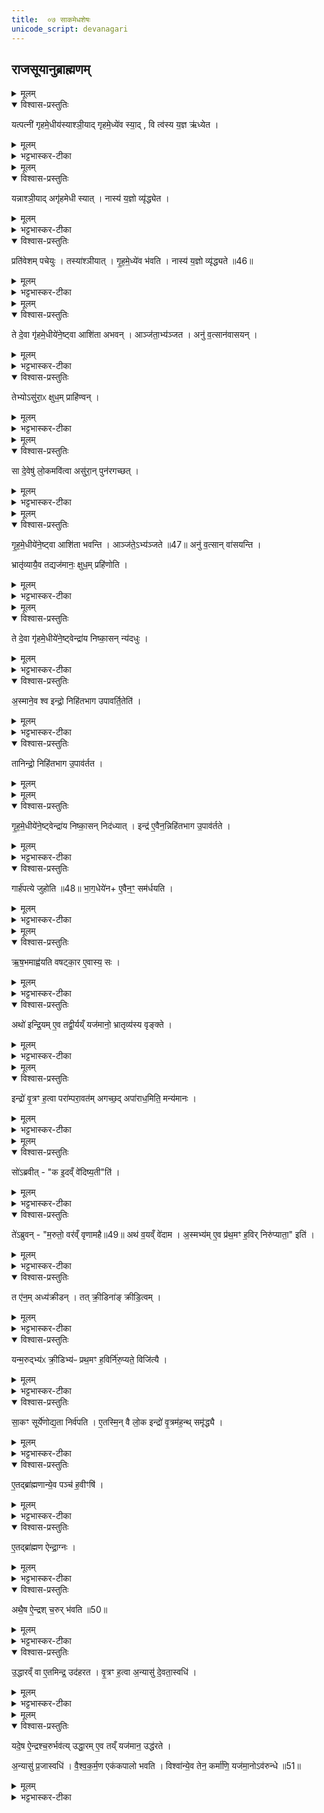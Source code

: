 ```yaml
---
title:  ०७ साकमेधशेषः
unicode_script: devanagari
---
```




## राजसूयानुब्राह्मणम्‌

<details><summary>मूलम्</summary>

यत्पत्नी॑ गृहमे॒धीय॑स्याश्ञी॒यात् ।
गृ॒ह॒मे॒ध्ये॑व स्या॑त् ।
वि त्व॑स्य य॒ज्ञ ऋ॑ध्येत ।
</details>

<details open><summary>विश्वास-प्रस्तुतिः</summary>

यत्पत्नी॑ गृहमे॒धीय॑स्याश्ञी॒याद् गृहमे॒ध्ये॑व स्या॒द् ,
वि त्व॑स्य य॒ज्ञ ऋ॑ध्येत ।
</details>

<details><summary>मूलम्</summary>

यत्पत्नी॑ गृहमे॒धीय॑स्याश्ञी॒याद् गृहमे॒ध्ये॑व स्या॒द् ,
वि त्व॑स्य य॒ज्ञ ऋ॑ध्येत ।
</details>

<details><summary>भट्टभास्कर-टीका</summary>

1 यत्पत्नीत्यादि ॥ गृहमेधीयस्य पत्न्या अशने यजमानो गृहमेधी भवत्येव, किन्तु अस्य यज्ञो व्यृद्ध्येत ऋद्धिहीनस्स्यात् ।
</details>


<details><summary>मूलम्</summary>

यन्नाश्ञी॒यात् ।
अगृ॑हमेधी स्यात् ।
</details>

<details open><summary>विश्वास-प्रस्तुतिः</summary>

यन्नाश्ञी॒याद् अगृ॑हमेधी स्यात् ।
नास्य॑ य॒ज्ञो व्यृ॑द्ध्येत ।
</details>

<details><summary>मूलम्</summary>

यन्नाश्ञी॒याद् अगृ॑हमेधी स्यात् ।
नास्य॑ य॒ज्ञो व्यृ॑द्ध्येत ।
</details>

<details><summary>भट्टभास्कर-टीका</summary>

अथ, यदिपत्नीनाश्नीयात् अगृहमेधीस्यात्गृहमेधीयजमानोनस्यात् । नित्ययोगेमतुप्, ततोनञ्समासः । यज्ञव्यृद्धिस्तुनभवत्येव ।
</details>

<details open><summary>विश्वास-प्रस्तुतिः</summary>

प्रति॑वेशम् पचेयुः ।
तस्या॑श्ञीयात् ।
गृ॒ह॒मे॒ध्ये॑व भ॑वति ।
नास्य॑ य॒ज्ञो व्यृ॑द्ध्यते ॥46॥
</details>

<details><summary>मूलम्</summary>

प्रति॑वेशम् पचेयुः ।
तस्या॑श्ञीयात् ।
गृ॒ह॒मे॒ध्ये॑व भ॑वति ।
नास्य॑ य॒ज्ञो व्यृ॑द्ध्यते ॥46॥
</details>

<details><summary>भट्टभास्कर-टीका</summary>

तस्माद्दोषद्वयनिवृत्तयेप्रतिवेशं पचेयुः तत्संयुक्तं  पाकान्तरं  सर्वात्थं कुर्युः । गतमन्यत् ॥
</details>


<details><summary>मूलम्</summary>

ते दे॒वा गृ॑हमे॒धीये॑ने॒ष्ट्वा ।
आशि॑ता अभवन् ।
</details>

<details open><summary>विश्वास-प्रस्तुतिः</summary>

ते दे॒वा गृ॑हमे॒धीये॑ने॒ष्ट्वा आशि॑ता अभवन् ।
आञ्ज॑ता॒भ्य॑ञ्जत ।
अनु॑ व॒त्सान॑वासयन् ।
</details>

<details><summary>मूलम्</summary>

ते दे॒वा गृ॑हमे॒धीये॑ने॒ष्ट्वा आशि॑ता अभवन् ।
आञ्ज॑ता॒भ्य॑ञ्जत ।
अनु॑ व॒त्सान॑वासयन् ।
</details>

<details><summary>भट्टभास्कर-टीका</summary>

2 तेदेवा इत्यादि  ॥ गृहमेधीयेनेष्ट्वा अञ्जनाभ्यञ्जनेकृत्वा अनन्तरं तत्र  वत्सानन्ववासयन्नित्येके । मातृभिस्सहवत्सान्वासयन्तीत्यन्ये । 'तृतीयार्थे' इत्यहोकर्मप्रवचनयित्वम् ।
</details>

<details open><summary>विश्वास-प्रस्तुतिः</summary>

तेभ्योऽसु॑रा॒ᳵ क्षुध॒म् प्राहि॑ण्वन् ।
</details>

<details><summary>मूलम्</summary>

तेभ्योऽसु॑रा॒ᳵ क्षुध॒म् प्राहि॑ण्वन् ।
</details>

<details><summary>भट्टभास्कर-टीका</summary>

तेभ्य इत्यादि  । अत्रान्तरे असुरादेवेभ्यः क्षुधं प्राहिण्वन्प्रेषितवन्तः ।
</details>


<details><summary>मूलम्</summary>

सा दे॒वेषु॑ लो॒कमवि॑त्वा ।
असु॑रा॒न्पुन॑रगच्छत् ।
</details>

<details open><summary>विश्वास-प्रस्तुतिः</summary>

सा दे॒वेषु॑ लो॒कमवि॑त्वा असु॑रा॒न् पुन॑रगच्छत् ।
</details>

<details><summary>मूलम्</summary>

सा दे॒वेषु॑ लो॒कमवि॑त्वा असु॑रा॒न् पुन॑रगच्छत् ।
</details>

<details><summary>भट्टभास्कर-टीका</summary>

साक्षुत्देवेषु लोकं  अवकाशं  अवित्वा अलब्ध्वापनरपि असुरानेव अगच्छत्गृहमेधीयानुभावेन ।
</details>


<details><summary>मूलम्</summary>

गृ॒ह॒मे॒धीये॑ने॒ष्ट्वा ।
आशि॑ता भवन्ति ।
</details>

<details open><summary>विश्वास-प्रस्तुतिः</summary>

गृ॒ह॒मे॒धीये॑ने॒ष्ट्वा आशि॑ता भवन्ति ।
आञ्ज॑ते॒ऽभ्य॑ञ्जते ॥47॥
अनु॑ व॒त्सान् वा॑सयन्ति ।

भ्रातृ॑व्यायै॒व तद्यज॑मानः॒ क्षुध॒म् प्रहि॑णोति ।
</details>

<details><summary>मूलम्</summary>

गृ॒ह॒मे॒धीये॑ने॒ष्ट्वा आशि॑ता भवन्ति ।
आञ्ज॑ते॒ऽभ्य॑ञ्जते ॥47॥
अनु॑ व॒त्सान् वा॑सयन्ति ।

भ्रातृ॑व्यायै॒व तद्यज॑मानः॒ क्षुध॒म् प्रहि॑णोति ।
</details>

<details><summary>भट्टभास्कर-टीका</summary>

तस्माद्गृहमेधीयेनेत्यादिविधिः ।  एवमनेन कर्मणा भ्रातृव्यायैव यजमानेन क्षुत्प्रहिताभवति॥
</details>


<details><summary>मूलम्</summary>

ते दे॒वा गृ॑हमे॒धीये॑ने॒ष्ट्वा  ।
इन्द्रा॑य निष्का॒सन्न्य॑दधुः ।
</details>

<details open><summary>विश्वास-प्रस्तुतिः</summary>

ते दे॒वा गृ॑हमे॒धीये॑ने॒ष्ट्वेन्द्रा॑य निष्का॒सन् न्य॑दधुः ।
</details>

<details><summary>मूलम्</summary>

ते दे॒वा गृ॑हमे॒धीये॑ने॒ष्ट्वेन्द्रा॑य निष्का॒सन् न्य॑दधुः ।
</details>

<details><summary>भट्टभास्कर-टीका</summary>

3 तेदेवा इत्यादि  ॥ निष्कासं  पचनस्थालीलग्नं  क्षामकार्षं  तमुद्धृत्यइन्द्रायन्यदधुः ।
</details>

<details open><summary>विश्वास-प्रस्तुतिः</summary>

अ॒स्माने॒व श्व इन्द्रो॒ निहि॑तभाग उपावर्ति॒तेति॑ ।
</details>

<details><summary>मूलम्</summary>

अ॒स्माने॒व श्व इन्द्रो॒ निहि॑तभाग उपावर्ति॒तेति॑ ।
</details>

<details><summary>भट्टभास्कर-टीका</summary>

केनाभिप्रायेणेत्याह- निहितभागत्वात् अस्मानैव श्व इन्द्र उपावर्तिता अवश्यमेवश्वआगन्ताईति । अनेनाभिप्रायेण निष्कासं  इन्द्रार्थं  न्यदधुः ।
</details>

<details open><summary>विश्वास-प्रस्तुतिः</summary>

तानिन्द्रो॒ निहि॑तभाग उ॒पाव॑र्तत ।
</details>

<details><summary>मूलम्</summary>

तानिन्द्रो॒ निहि॑तभाग उ॒पाव॑र्तत ।
</details>


<details><summary>मूलम्</summary>

गृ॒ह॒मे॒धीये॑ने॒ष्ट्वा ।
इन्द्रा॑य निष्का॒सन्निद॑ध्यात् ।
</details>

<details open><summary>विश्वास-प्रस्तुतिः</summary>

गृ॒ह॒मे॒धीये॑ने॒ष्ट्वेन्द्रा॑य निष्का॒सन् निद॑ध्यात् ।
इन्द्र॑ ए॒वैन॒न्निहि॑तभाग उ॒पाव॑र्तते ।
</details>

<details><summary>मूलम्</summary>

गृ॒ह॒मे॒धीये॑ने॒ष्ट्वेन्द्रा॑य निष्का॒सन् निद॑ध्यात् ।
इन्द्र॑ ए॒वैन॒न्निहि॑तभाग उ॒पाव॑र्तते ।
</details>

<details><summary>भट्टभास्कर-टीका</summary>

इन्द्रोपि निहितभागत्वादेव उत्तरेद्युः उपावर्तत । तस्मात्  - गृहमेधीयेनेत्यादिविधिः ॥
</details>

<details open><summary>विश्वास-प्रस्तुतिः</summary>

गार्ह॑पत्ये जुहोति ॥48॥
भा॒ग॒धेये॑न+ ए॒वैन॒ꣳ॒ सम॑र्धयति ।
</details>

<details><summary>मूलम्</summary>

गार्ह॑पत्ये जुहोति ॥48॥
भा॒ग॒धेये॑न+ ए॒वैन॒ꣳ॒ सम॑र्धयति ।
</details>

<details><summary>भट्टभास्कर-टीका</summary>

4 गार्हपत्येजुहोतिनिष्कासम् ।
</details>


<details><summary>मूलम्</summary>

ऋ॒ष॒भमाह्व॑यति ।
व॒ष॒ट्का॒र ए॒वास्य॒ सः ।
</details>

<details open><summary>विश्वास-प्रस्तुतिः</summary>

ऋ॒ष॒भमाह्व॑यति वषट्का॒र ए॒वास्य॒ सः ।
</details>

<details><summary>मूलम्</summary>

ऋ॒ष॒भमाह्व॑यति वषट्का॒र ए॒वास्य॒ सः ।
</details>

<details><summary>भट्टभास्कर-टीका</summary>

ऋषभमित्यादि ॥ 'ऋषभ एहि' इति । अथ आहूतस्य अस्य स एवास्यहोमस्य वषट्कारः ।

तस्मात्  तस्मिन्नुदिते जुहोतीति गम्यते ।
</details>

<details open><summary>विश्वास-प्रस्तुतिः</summary>

अथो॑ इन्द्रि॒यम् ए॒व तद्वी॒र्यय्ँ यज॑मानो॒ भ्रातृव्य॑स्य वृङ्क्ते ।
</details>

<details><summary>मूलम्</summary>

अथो॑ इन्द्रि॒यम् ए॒व तद्वी॒र्यय्ँ यज॑मानो॒ भ्रातृव्य॑स्य वृङ्क्ते ।
</details>

<details><summary>भट्टभास्कर-टीका</summary>

अथो अपिच भ्रातृव्यस्यइन्द्रियं  वीर्यं  च यजमानो वृङ्क्ते वर्जयति । इन्द्रवीर्यवृषभरवाश्रयात् ॥
</details>


<details><summary>मूलम्</summary>

इन्द्रो॑ वृ॒त्रꣳ ह॒त्वा ।
परा॑म्परा॒वत॑मगच्छत् ।
अपा॑राध॒मिति॒ मन्य॑मानः ।
</details>

<details open><summary>विश्वास-प्रस्तुतिः</summary>

इन्द्रो॑ वृ॒त्रꣳ ह॒त्वा  परा॑म्परा॒वत॑म् अगच्छ॒द् अपा॑राध॒मिति॒ मन्य॑मानः ।
</details>

<details><summary>मूलम्</summary>

इन्द्रो॑ वृ॒त्रꣳ ह॒त्वा  परा॑म्परा॒वत॑म् अगच्छ॒द् अपा॑राध॒मिति॒ मन्य॑मानः ।
</details>

<details><summary>भट्टभास्कर-टीका</summary>

5 इन्द्रोवृत्रमित्यादि ॥ परां  परावतं  परागतं  दूरतरं  देशं  अगच्छत्अपारधमहं  वाया इति अपाराधमिति मन्यमानः पुनरपि वृत्रभयात्दूरतरं  गतइति ।
</details>


<details><summary>मूलम्</summary>

सो॑ऽब्रवीत् ।
क इ॒दव्ँवे॑दिष्य॒तीति॑।
</details>

<details open><summary>विश्वास-प्रस्तुतिः</summary>

सो॑ऽब्रवीत्  - "क इ॒दव्ँ वे॑दिष्य॒ती"ति॑ ।
</details>

<details><summary>मूलम्</summary>

सो॑ऽब्रवीत्  - "क इ॒दव्ँ वे॑दिष्य॒ती"ति॑ ।
</details>

<details><summary>भट्टभास्कर-टीका</summary>

अथेन्द्रो मरुतां  सन्निधौ अब्रवीत्बिभीमो वयं  अथइदानीं  वृत्रो  जीवति उत मृत इति ।

इदमित्थं  कोवेदिष्यतिज्ञास्यतिवेदितुं  समर्थः कइति ।
</details>

<details open><summary>विश्वास-प्रस्तुतिः</summary>

ते॑ऽब्रुवन् - "म॒रुतो॒ वर॑व्ँ वृणामहै॥49॥
अथ॑ व॒यव्ँ वे॑दाम ।  अ॒स्मभ्य॑म् ए॒व प्र॑थ॒मꣳ ह॒विर् निरु॑प्याता॒" इति॑ ।
</details>

<details><summary>मूलम्</summary>

ते॑ऽब्रुवन् - "म॒रुतो॒ वर॑व्ँ वृणामहै॥49॥
अथ॑ व॒यव्ँ वे॑दाम ।  अ॒स्मभ्य॑म् ए॒व प्र॑थ॒मꣳ ह॒विर् निरु॑प्याता॒" इति॑ ।
</details>

<details><summary>भट्टभास्कर-टीका</summary>

अथमरुतोऽब्रुवन्वयं  वरं  कंचित्वृणामहे तं  यदिलभेमहि ।
अथवयमेवइदं  वेदामज्ञातुं समर्थाइति । लोटि'आडुत्तमस्य'  इत्याडागमः ।
कः पुनः सइति चेत्  अस्मभ्यमेवप्रथमं  प्रधानहविर्भ्यः प्रागेव अस्मदीयं  हविर्निरुप्यातै निरूप्येत इति अयमस्माकं  वर  इति । 'उपसं  वादाशङ्कयोश्च' इति लेटि'वैतोऽन्यत्र' इत्यैकारः ।
</details>

<details open><summary>विश्वास-प्रस्तुतिः</summary>

त ए॑न॒म् अध्य॑क्रीडन् ।
तत् क्री॒डिना॑ङ् क्रीडि॒त्वम् ।
</details>

<details><summary>मूलम्</summary>

त ए॑न॒म् अध्य॑क्रीडन् ।
तत् क्री॒डिना॑ङ् क्रीडि॒त्वम् ।
</details>

<details><summary>भट्टभास्कर-टीका</summary>

अथेन्द्रेणतथाऽभ्यनुज्ञातेमरुतएनमध्यक्रीडन्एनमधिष्ठायक्रीडितवन्तः । ततोमृतइत्यजानन्निति ।
</details>

<details open><summary>विश्वास-प्रस्तुतिः</summary>

यन्म॒रुद्भ्य॑ᳵ क्री॒डिभ्य॑ᳶ प्रथ॒मꣳ ह॒विर्नि॑रु॒प्यते॒ विजि॑त्यै ।
</details>

<details><summary>मूलम्</summary>

यन्म॒रुद्भ्य॑ᳵ क्री॒डिभ्य॑ᳶ प्रथ॒मꣳ ह॒विर्नि॑रु॒प्यते॒ विजि॑त्यै ।
</details>

<details><summary>भट्टभास्कर-टीका</summary>

तस्मात्  क्रीडिभ्योमरुद्भ्यः प्रथमं  हविर्निर्वापोविजयायभवति ॥
</details>

<details open><summary>विश्वास-प्रस्तुतिः</summary>

सा॒कꣳ सूर्ये॑णोद्य॒ता निर्व॑पति ।
ए॒तस्मि॒न् वै लो॒क इन्द्रो॑ वृ॒त्रम॑ह॒न्थ् समृ॑द्ध्यै ।
</details>

<details><summary>मूलम्</summary>

सा॒कꣳ सूर्ये॑णोद्य॒ता निर्व॑पति ।
ए॒तस्मि॒न् वै लो॒क इन्द्रो॑ वृ॒त्रम॑ह॒न्थ् समृ॑द्ध्यै ।
</details>

<details><summary>भट्टभास्कर-टीका</summary>

6 साकमित्यादि ॥ गतम् ॥ लोकेअवकाशेयदुदयकालेइन्द्रोवृत्रं  हतवान् ।   तस्मात्  तत्र  निर्वापोऽस्यसमृद्ध्यैभवति ॥
</details>

<details open><summary>विश्वास-प्रस्तुतिः</summary>

ए॒तद्ब्रा॑ह्मणान्ये॒व पञ्च॑ ह॒वीꣳषि॑ ।
</details>

<details><summary>मूलम्</summary>

ए॒तद्ब्रा॑ह्मणान्ये॒व पञ्च॑ ह॒वीꣳषि॑ ।
</details>

<details><summary>भट्टभास्कर-टीका</summary>

7  एतत्ब्राह्मणान्येवेत्यादि ॥ अनन्तरोदितवैश्वदेवादि ब्राह्मणोत्पन्नान्येव पञ्च हवींषि  आग्नेयादीनि पौष्णान्तानि अत्रापि कर्तव्यानि ।
</details>

<details open><summary>विश्वास-प्रस्तुतिः</summary>

ए॒तद्ब्रा॑ह्मण ऐन्द्रा॒ग्नः ।
</details>

<details><summary>मूलम्</summary>

ए॒तद्ब्रा॑ह्मण ऐन्द्रा॒ग्नः ।
</details>

<details><summary>भट्टभास्कर-टीका</summary>

अथतदनन्तरवरुणप्रघासब्राह्मणविहितोयऐन्द्राग्नः स एवात्रापिषष्ठं  हविः ।
</details>

<details open><summary>विश्वास-प्रस्तुतिः</summary>

अथै॒ष ऐ॒न्द्रश् च॒रुर् भ॑वति ॥50॥
</details>

<details><summary>मूलम्</summary>

अथै॒ष ऐ॒न्द्रश् च॒रुर् भ॑वति ॥50॥
</details>

<details><summary>भट्टभास्कर-टीका</summary>

अथसप्तमादिविधीयतेएन्द्रश्चरुः सप्तमः ॥
</details>

<details open><summary>विश्वास-प्रस्तुतिः</summary>

उ॒द्धारव्ँ वा ए॒तमिन्द्र॒ उद॑हरत ।
वृ॒त्रꣳ ह॒त्वा अ॒न्यासु॑ दे॒वता॒स्वधि॑ ।
</details>

<details><summary>मूलम्</summary>

उ॒द्धारव्ँ वा ए॒तमिन्द्र॒ उद॑हरत ।
वृ॒त्रꣳ ह॒त्वा अ॒न्यासु॑ दे॒वता॒स्वधि॑ ।
</details>

<details><summary>भट्टभास्कर-टीका</summary>

8 उद्धारं  वा इत्यादि  ॥ इन्द्रोवृत्रं  हत्वा अन्यासुदेवतास्वधि । उपरिऐश्वर्येवा अधिशब्दः । यथा- अधिपञ्चालेषु ब्रह्मदत्तइति । तद्विषयैश्वर्यनिमित्तोयउद्धारः आत्मनउच्छ्रायः तं एतं  अनेनचरुणाउदहरत ।
</details>


<details><summary>मूलम्</summary>

यदे॒ष ऐ॒न्द्रश् च॒रुर्भव॑ति ।
उ॒द्धा॒रमे॒व तय्ँयज॑मान॒ उद्ध॑रते ।
</details>

<details open><summary>विश्वास-प्रस्तुतिः</summary>

यदे॒ष ऐ॒न्द्रश्च॒रुर्भव॑त्य् उद्धा॒रम् ए॒व तय्ँ यज॑मान॒ उद्ध॑रते ।

अ॒न्यासु॑ प्र॒जास्वधि॑ ।
वै॒श्व॒क॒र्म॒ण एक॑कपालो भवति ।
विश्वा॑न्ये॒व तेन॒ कर्मा॑णि॒ यज॑मा॒नोऽव॑रुन्धे ॥51॥
</details>

<details><summary>मूलम्</summary>

यदे॒ष ऐ॒न्द्रश्च॒रुर्भव॑त्य् उद्धा॒रम् ए॒व तय्ँ यज॑मान॒ उद्ध॑रते ।

अ॒न्यासु॑ प्र॒जास्वधि॑ ।
वै॒श्व॒क॒र्म॒ण एक॑कपालो भवति ।
विश्वा॑न्ये॒व तेन॒ कर्मा॑णि॒ यज॑मा॒नोऽव॑रुन्धे ॥51॥
</details>

<details><summary>भट्टभास्कर-टीका</summary>

यदेष इत्यादि  । गतम् । वैश्वकर्मणएककपालोऽष्टमः ॥

 इति षष्ठे सप्तमः ॥

</details>


